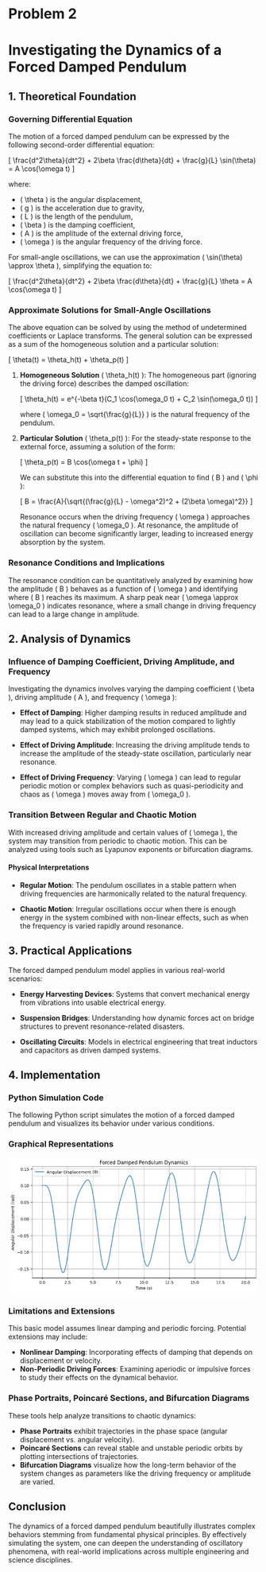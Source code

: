 # Problem 2

# Investigating the Dynamics of a Forced Damped Pendulum

## 1. Theoretical Foundation

### Governing Differential Equation

The motion of a forced damped pendulum can be expressed by the following second-order differential equation:

\[
\frac{d^2\theta}{dt^2} + 2\beta \frac{d\theta}{dt} + \frac{g}{L} \sin(\theta) = A \cos(\omega t)
\]

where:
- \( \theta \) is the angular displacement,
- \( g \) is the acceleration due to gravity,
- \( L \) is the length of the pendulum,
- \( \beta \) is the damping coefficient,
- \( A \) is the amplitude of the external driving force,
- \( \omega \) is the angular frequency of the driving force.

For small-angle oscillations, we can use the approximation \( \sin(\theta) \approx \theta \), simplifying the equation to:

\[
\frac{d^2\theta}{dt^2} + 2\beta \frac{d\theta}{dt} + \frac{g}{L} \theta = A \cos(\omega t)
\]

### Approximate Solutions for Small-Angle Oscillations

The above equation can be solved by using the method of undetermined coefficients or Laplace transforms. The general solution can be expressed as a sum of the homogeneous solution and a particular solution:

\[
\theta(t) = \theta_h(t) + \theta_p(t)
\]

1. **Homogeneous Solution** \( \theta_h(t) \):
   The homogeneous part (ignoring the driving force) describes the damped oscillation:

   \[
   \theta_h(t) = e^{-\beta t}(C_1 \cos(\omega_0 t) + C_2 \sin(\omega_0 t))
   \]

   where \( \omega_0 = \sqrt{\frac{g}{L}} \) is the natural frequency of the pendulum.

2. **Particular Solution** \( \theta_p(t) \):
   For the steady-state response to the external force, assuming a solution of the form:

   \[
   \theta_p(t) = B \cos(\omega t + \phi)
   \]

   We can substitute this into the differential equation to find \( B \) and \( \phi \):

   \[
   B = \frac{A}{\sqrt{(\frac{g}{L} - \omega^2)^2 + (2\beta \omega)^2}}
   \]

   Resonance occurs when the driving frequency \( \omega \) approaches the natural frequency \( \omega_0 \). At resonance, the amplitude of oscillation can become significantly larger, leading to increased energy absorption by the system.

### Resonance Conditions and Implications

The resonance condition can be quantitatively analyzed by examining how the amplitude \( B \) behaves as a function of \( \omega \) and identifying where \( B \) reaches its maximum. A sharp peak near \( \omega \approx \omega_0 \) indicates resonance, where a small change in driving frequency can lead to a large change in amplitude.

## 2. Analysis of Dynamics

### Influence of Damping Coefficient, Driving Amplitude, and Frequency

Investigating the dynamics involves varying the damping coefficient \( \beta \), driving amplitude \( A \), and frequency \( \omega \):

- **Effect of Damping**: Higher damping results in reduced amplitude and may lead to a quick stabilization of the motion compared to lightly damped systems, which may exhibit prolonged oscillations.
  
- **Effect of Driving Amplitude**: Increasing the driving amplitude tends to increase the amplitude of the steady-state oscillation, particularly near resonance.

- **Effect of Driving Frequency**: Varying \( \omega \) can lead to regular periodic motion or complex behaviors such as quasi-periodicity and chaos as \( \omega \) moves away from \( \omega_0 \).

### Transition Between Regular and Chaotic Motion

With increased driving amplitude and certain values of \( \omega \), the system may transition from periodic to chaotic motion. This can be analyzed using tools such as Lyapunov exponents or bifurcation diagrams.

#### Physical Interpretations

- **Regular Motion**: The pendulum oscillates in a stable pattern when driving frequencies are harmonically related to the natural frequency.
  
- **Chaotic Motion**: Irregular oscillations occur when there is enough energy in the system combined with non-linear effects, such as when the frequency is varied rapidly around resonance.

## 3. Practical Applications

The forced damped pendulum model applies in various real-world scenarios:

- **Energy Harvesting Devices**: Systems that convert mechanical energy from vibrations into usable electrical energy.
  
- **Suspension Bridges**: Understanding how dynamic forces act on bridge structures to prevent resonance-related disasters.
  
- **Oscillating Circuits**: Models in electrical engineering that treat inductors and capacitors as driven damped systems.

## 4. Implementation

### Python Simulation Code

The following Python script simulates the motion of a forced damped pendulum and visualizes its behavior under various conditions.

### Graphical Representations

![alt text](image-1.png)

### Limitations and Extensions

This basic model assumes linear damping and periodic forcing. Potential extensions may include:

- **Nonlinear Damping**: Incorporating effects of damping that depends on displacement or velocity.
- **Non-Periodic Driving Forces**: Examining aperiodic or impulsive forces to study their effects on the dynamical behavior.

### Phase Portraits, Poincaré Sections, and Bifurcation Diagrams

These tools help analyze transitions to chaotic dynamics:
- **Phase Portraits** exhibit trajectories in the phase space (angular displacement vs. angular velocity).
- **Poincaré Sections** can reveal stable and unstable periodic orbits by plotting intersections of trajectories.
- **Bifurcation Diagrams** visualize how the long-term behavior of the system changes as parameters like the driving frequency or amplitude are varied.

## Conclusion

The dynamics of a forced damped pendulum beautifully illustrates complex behaviors stemming from fundamental physical principles. By effectively simulating the system, one can deepen the understanding of oscillatory phenomena, with real-world implications across multiple engineering and science disciplines.